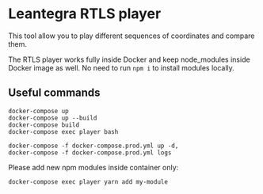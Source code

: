 # Leantegra RTLS player

This tool allow you to play different sequences of coordinates and compare them.

The RTLS player works fully inside Docker and keep node_modules inside Docker image as well. No need to run `npm i` to install modules locally.


## Useful commands

```
docker-compose up
docker-compose up --build
docker-compose build
docker-compose exec player bash

docker-compose -f docker-compose.prod.yml up -d,
docker-compose -f docker-compose.prod.yml logs
```

Please add new npm modules inside container only:

```
docker-compose exec player yarn add my-module
```